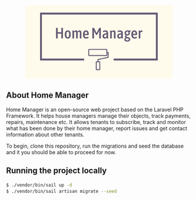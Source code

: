 <p align="center"><a href="https://github.com/free-time-ltd/homemanager-be" target="_blank"><img src="https://raw.githubusercontent.com/free-time-ltd/homemanager-be/main/resources/assets/images/repo-logo.png" width="400" alt="Home Manager Logo"></a></p>

## About Home Manager

Home Manager is an open-source web project based on the Laravel PHP Framework. It helps house managers manage their objects, track payments, repairs, maintenance etc. It allows tenants to subscribe, track and monitor what has been done by their home manager, report issues and get contact information about other tenants. 

To begin, clone this repository, run the migrations and seed the database and it you should be able to proceed for now.

## Running the project locally

```bash
$ ./vendor/bin/sail up -d
$ ./vendor/bin/sail artisan migrate --seed
```

